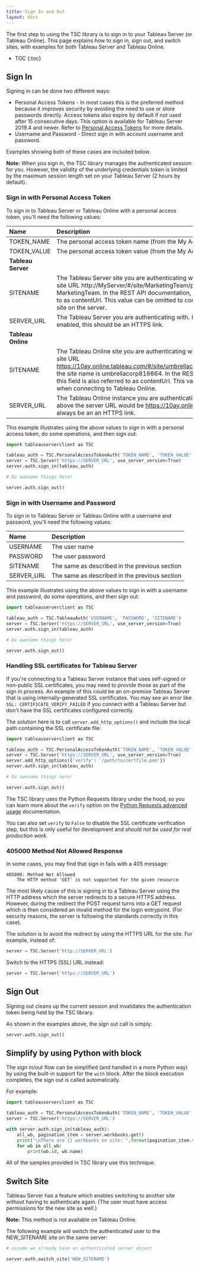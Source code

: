 ```yaml
---
title: Sign In and Out
layout: docs
---
```


The first step to using the TSC library is to sign in to your Tableau Server (or Tableau Online). This page explains how to sign in, sign out, and switch sites, with examples for both Tableau Server and Tableau Online.

* TOC
{:toc}

## Sign In

Signing in can be done two different ways:

* Personal Access Tokens - In most cases this is the preferred method because it improves security by avoiding the need to use or store passwords directly. Access tokens also expire by default if not used after 15 consecutive days. This option is available for Tableau Server 2019.4 and newer. Refer to [Personal Access Tokens](https://help.tableau.com/current/server/en-us/security_personal_access_tokens.htm) for more details.
* Username and Password - Direct sign in with account username and password.

Examples showing both of these cases are included below.

**Note:** When you sign in, the TSC library manages the authenticated session for you. However, the validity of the underlying credentials token is limited by the maximum session length set on your Tableau Server (2 hours by default).

### Sign in with Personal Access Token

To sign in to Tableau Server or Tableau Online with a personal access token, you'll need the following values:

Name | Description
:--- | :---
TOKEN_NAME | The personal access token name (from the My Account settings page)
TOKEN_VALUE | The personal access token value (from the My Account settings page)
**Tableau Server** |
SITENAME | The Tableau Server site you are authenticating with. For example in the site URL http://MyServer/#/site/MarketingTeam/projects, the site name is MarketingTeam. In the REST API documentation, this field is also referred to as contentUrl. This value can be omitted to connect with the Default site on the server.
SERVER_URL | The Tableau Server you are authenticating with. If your server has SSL enabled, this should be an HTTPS link.
**Tableau Online** |
SITENAME | The Tableau Online site you are authenticating with. For example in the site URL https://10ay.online.tableau.com/#/site/umbrellacorp816664/workbooks, the site name is umbrellacorp816664. In the REST API documentation, this field is also referred to as contentUrl. This value is always required when connecting to Tableau Online.
SERVER_URL | The Tableau Online instance you are authenticating with. In the example above the server URL would be https://10ay.online.tableau.com. This will always be an an HTTPS link.

This example illustrates using the above values to sign in with a personal access token, do some operations, and then sign out:

```py
import tableauserverclient as TSC

tableau_auth = TSC.PersonalAccessTokenAuth('TOKEN_NAME', 'TOKEN_VALUE', 'SITENAME')
server = TSC.Server('https://SERVER_URL', use_server_version=True)
server.auth.sign_in(tableau_auth)

# Do awesome things here!

server.auth.sign_out()
```

### Sign in with Username and Password

To sign in to Tableau Server or Tableau Online with a username and password, you'll need the following values:

Name | Description
:--- | :---
USERNAME | The user name
PASSWORD | The user password
SITENAME | The same as described in the previous section
SERVER_URL | The same as described in the previous section

This example illustrates using the above values to sign in with a username and password, do some operations, and then sign out:

```py
import tableauserverclient as TSC

tableau_auth = TSC.TableauAuth('USERNAME', 'PASSWORD', 'SITENAME')
server = TSC.Server('https://SERVER_URL', use_server_version=True)
server.auth.sign_in(tableau_auth)

# Do awesome things here!

server.auth.sign_out()
```

### Handling SSL certificates for Tableau Server

If you're connecting to a Tableau Server instance that uses self-signed or non-public SSL certificates, you may need to provide those as part of the sign in process. An example of this could be an on-premise Tableau Server that is using internally-generated SSL certificates. You may see an error like `SSL: CERTIFICATE_VERIFY_FAILED` if you connect with a Tableau Server but don't have the SSL certificates configured correctly.

The solution here is to call `server.add_http_options()` and include the local path containing the SSL certificate file:

```py
import tableauserverclient as TSC

tableau_auth = TSC.PersonalAccessTokenAuth('TOKEN_NAME', 'TOKEN_VALUE', 'SITENAME')
server = TSC.Server('https://SERVER_URL', use_server_version=True)
server.add_http_options({'verify': '/path/to/certfile.pem'})
server.auth.sign_in(tableau_auth)

# Do awesome things here!

server.auth.sign_out()
```

The TSC library uses the Python Requests library under the hood, so you can learn more about the `verify` option on the [Python Requests advanced usage](https://requests.readthedocs.io/en/latest/user/advanced/#ssl-cert-verification) documentation.

You can also set `verify` to `False` to disable the SSL certificate verification step, but this is only useful for development and _should not be used for real production work_.

### 405000 Method Not Allowed Response

In some cases, you may find that sign in fails with a 405 message:
```
405000: Method Not Allowed
    The HTTP method 'GET' is not supported for the given resource
```

The most likely cause of this is signing in to a Tableau Server using the HTTP address which the server redirects to a secure HTTPS address. However, during the redirect the POST request turns into a GET request which is then considered an invalid method for the login entrypoint. (For security reasons, the server is following the standards correctly in this case).

The solution is to avoid the redirect by using the HTTPS URL for the site. For example, instead of:
```py
server = TSC.Server('http://SERVER_URL')
```

Switch to the HTTPS (SSL) URL instead:
```py
server = TSC.Server('https://SERVER_URL')
```

## Sign Out

Signing out cleans up the current session and invalidates the authentication token being held by the TSC library.

As shown in the examples above, the sign out call is simply:

```py
server.auth.sign_out()
```

## Simplify by using Python with block

The sign in/out flow can be simplified (and handled in a more Python way) by using the built-in support for the `with` block. After the block execution completes, the sign out is called automatically.

For example:

```py
import tableauserverclient as TSC

tableau_auth = TSC.PersonalAccessTokenAuth('TOKEN_NAME', 'TOKEN_VALUE', 'SITENAME')
server = TSC.Server('https://SERVER_URL')

with server.auth.sign_in(tableau_auth):
    all_wb, pagination_item = server.workbooks.get()
    print("\nThere are {} workbooks on site: ".format(pagination_item.total_available))
    for wb in all_wb:
        print(wb.id, wb.name)
```

All of the samples provided in TSC library use this technique.

## Switch Site

Tableau Server has a feature which enables switching to another site without having to authenticate again. (The user must have access permissions for the new site as well.)

**Note:** This method is not available on Tableau Online.

The following example will switch the authenticated user to the NEW_SITENAME site on the same server:

```py
# assume we already have an authenticated server object

server.auth.switch_site('NEW_SITENAME')
```
